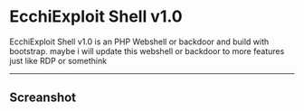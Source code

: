 # EcchiExploit Shell v1.0

EcchiExploit Shell v1.0 is an PHP Webshell or backdoor and build with bootstrap. maybe i will update this webshell or backdoor to more features just like RDP or somethink

---

## Screanshot

